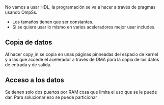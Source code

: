 No vamos a usar HDL, la programación se va a hacer a través de pragmas usando OmpSs.

- Los tamaños tienen que ser constantes.
- Si se quiere usar lo mismo en varios aceleradores mejor usar includes.

## Copia de datos

Al hacer copy_in se copia en unas páginas pinneadas del espacio de kernel y a las que accede el acelerador a través de DMA para la copia de los datos de entrada y de salida.

## Acceso a los datos

Se tienen solo dos puertos por RAM cosa que limita el uso que se le puede dar. Para solucionar eso se puede particionar
